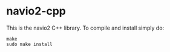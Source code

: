 # navio2-cpp

This is the navio2 C++ library. To compile and install simply do:

    make
    sudo make install

